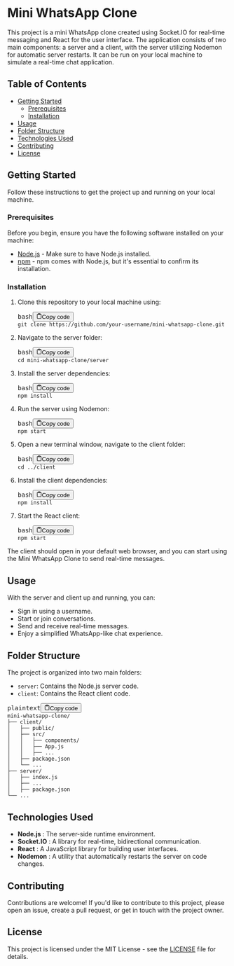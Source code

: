 # Mini WhatsApp Clone

This project is a mini WhatsApp clone created using Socket.IO for real-time messaging and React for the user interface. The application consists of two main components: a server and a client, with the server utilizing Nodemon for automatic server restarts. It can be run on your local machine to simulate a real-time chat application.

## Table of Contents

* [Getting Started](https://chat.openai.com/c/45639220-6f6d-449c-a2f6-5e0594f0b3a0#getting-started)
  * [Prerequisites](https://chat.openai.com/c/45639220-6f6d-449c-a2f6-5e0594f0b3a0#prerequisites)
  * [Installation](https://chat.openai.com/c/45639220-6f6d-449c-a2f6-5e0594f0b3a0#installation)
* [Usage](https://chat.openai.com/c/45639220-6f6d-449c-a2f6-5e0594f0b3a0#usage)
* [Folder Structure](https://chat.openai.com/c/45639220-6f6d-449c-a2f6-5e0594f0b3a0#folder-structure)
* [Technologies Used](https://chat.openai.com/c/45639220-6f6d-449c-a2f6-5e0594f0b3a0#technologies-used)
* [Contributing](https://chat.openai.com/c/45639220-6f6d-449c-a2f6-5e0594f0b3a0#contributing)
* [License](https://chat.openai.com/c/45639220-6f6d-449c-a2f6-5e0594f0b3a0#license)

## Getting Started

Follow these instructions to get the project up and running on your local machine.

### Prerequisites

Before you begin, ensure you have the following software installed on your machine:

* [Node.js](https://nodejs.org/) - Make sure to have Node.js installed.
* [npm](https://www.npmjs.com/) - npm comes with Node.js, but it's essential to confirm its installation.

### Installation

1. Clone this repository to your local machine using:
   <pre><div class="bg-black rounded-md"><div class="flex items-center relative text-gray-200 bg-gray-800 gizmo:dark:bg-token-surface-primary px-4 py-2 text-xs font-sans justify-between rounded-t-md"><span>bash</span><button class="flex ml-auto gizmo:ml-0 gap-2 items-center"><svg stroke="currentColor" fill="none" stroke-width="2" viewBox="0 0 24 24" stroke-linecap="round" stroke-linejoin="round" class="icon-sm" height="1em" width="1em" xmlns="http://www.w3.org/2000/svg"><path d="M16 4h2a2 2 0 0 1 2 2v14a2 2 0 0 1-2 2H6a2 2 0 0 1-2-2V6a2 2 0 0 1 2-2h2"></path><rect x="8" y="2" width="8" height="4" rx="1" ry="1"></rect></svg>Copy code</button></div><div class="p-4 overflow-y-auto"><code class="!whitespace-pre hljs language-bash">git clone https://github.com/your-username/mini-whatsapp-clone.git
   </code></div></div></pre>
2. Navigate to the server folder:
   <pre><div class="bg-black rounded-md"><div class="flex items-center relative text-gray-200 bg-gray-800 gizmo:dark:bg-token-surface-primary px-4 py-2 text-xs font-sans justify-between rounded-t-md"><span>bash</span><button class="flex ml-auto gizmo:ml-0 gap-2 items-center"><svg stroke="currentColor" fill="none" stroke-width="2" viewBox="0 0 24 24" stroke-linecap="round" stroke-linejoin="round" class="icon-sm" height="1em" width="1em" xmlns="http://www.w3.org/2000/svg"><path d="M16 4h2a2 2 0 0 1 2 2v14a2 2 0 0 1-2 2H6a2 2 0 0 1-2-2V6a2 2 0 0 1 2-2h2"></path><rect x="8" y="2" width="8" height="4" rx="1" ry="1"></rect></svg>Copy code</button></div><div class="p-4 overflow-y-auto"><code class="!whitespace-pre hljs language-bash">cd mini-whatsapp-clone/server
   </code></div></div></pre>
3. Install the server dependencies:
   <pre><div class="bg-black rounded-md"><div class="flex items-center relative text-gray-200 bg-gray-800 gizmo:dark:bg-token-surface-primary px-4 py-2 text-xs font-sans justify-between rounded-t-md"><span>bash</span><button class="flex ml-auto gizmo:ml-0 gap-2 items-center"><svg stroke="currentColor" fill="none" stroke-width="2" viewBox="0 0 24 24" stroke-linecap="round" stroke-linejoin="round" class="icon-sm" height="1em" width="1em" xmlns="http://www.w3.org/2000/svg"><path d="M16 4h2a2 2 0 0 1 2 2v14a2 2 0 0 1-2 2H6a2 2 0 0 1-2-2V6a2 2 0 0 1 2-2h2"></path><rect x="8" y="2" width="8" height="4" rx="1" ry="1"></rect></svg>Copy code</button></div><div class="p-4 overflow-y-auto"><code class="!whitespace-pre hljs language-bash">npm install
   </code></div></div></pre>
4. Run the server using Nodemon:
   <pre><div class="bg-black rounded-md"><div class="flex items-center relative text-gray-200 bg-gray-800 gizmo:dark:bg-token-surface-primary px-4 py-2 text-xs font-sans justify-between rounded-t-md"><span>bash</span><button class="flex ml-auto gizmo:ml-0 gap-2 items-center"><svg stroke="currentColor" fill="none" stroke-width="2" viewBox="0 0 24 24" stroke-linecap="round" stroke-linejoin="round" class="icon-sm" height="1em" width="1em" xmlns="http://www.w3.org/2000/svg"><path d="M16 4h2a2 2 0 0 1 2 2v14a2 2 0 0 1-2 2H6a2 2 0 0 1-2-2V6a2 2 0 0 1 2-2h2"></path><rect x="8" y="2" width="8" height="4" rx="1" ry="1"></rect></svg>Copy code</button></div><div class="p-4 overflow-y-auto"><code class="!whitespace-pre hljs language-bash">npm start
   </code></div></div></pre>
5. Open a new terminal window, navigate to the client folder:
   <pre><div class="bg-black rounded-md"><div class="flex items-center relative text-gray-200 bg-gray-800 gizmo:dark:bg-token-surface-primary px-4 py-2 text-xs font-sans justify-between rounded-t-md"><span>bash</span><button class="flex ml-auto gizmo:ml-0 gap-2 items-center"><svg stroke="currentColor" fill="none" stroke-width="2" viewBox="0 0 24 24" stroke-linecap="round" stroke-linejoin="round" class="icon-sm" height="1em" width="1em" xmlns="http://www.w3.org/2000/svg"><path d="M16 4h2a2 2 0 0 1 2 2v14a2 2 0 0 1-2 2H6a2 2 0 0 1-2-2V6a2 2 0 0 1 2-2h2"></path><rect x="8" y="2" width="8" height="4" rx="1" ry="1"></rect></svg>Copy code</button></div><div class="p-4 overflow-y-auto"><code class="!whitespace-pre hljs language-bash">cd ../client
   </code></div></div></pre>
6. Install the client dependencies:
   <pre><div class="bg-black rounded-md"><div class="flex items-center relative text-gray-200 bg-gray-800 gizmo:dark:bg-token-surface-primary px-4 py-2 text-xs font-sans justify-between rounded-t-md"><span>bash</span><button class="flex ml-auto gizmo:ml-0 gap-2 items-center"><svg stroke="currentColor" fill="none" stroke-width="2" viewBox="0 0 24 24" stroke-linecap="round" stroke-linejoin="round" class="icon-sm" height="1em" width="1em" xmlns="http://www.w3.org/2000/svg"><path d="M16 4h2a2 2 0 0 1 2 2v14a2 2 0 0 1-2 2H6a2 2 0 0 1-2-2V6a2 2 0 0 1 2-2h2"></path><rect x="8" y="2" width="8" height="4" rx="1" ry="1"></rect></svg>Copy code</button></div><div class="p-4 overflow-y-auto"><code class="!whitespace-pre hljs language-bash">npm install
   </code></div></div></pre>
7. Start the React client:
   <pre><div class="bg-black rounded-md"><div class="flex items-center relative text-gray-200 bg-gray-800 gizmo:dark:bg-token-surface-primary px-4 py-2 text-xs font-sans justify-between rounded-t-md"><span>bash</span><button class="flex ml-auto gizmo:ml-0 gap-2 items-center"><svg stroke="currentColor" fill="none" stroke-width="2" viewBox="0 0 24 24" stroke-linecap="round" stroke-linejoin="round" class="icon-sm" height="1em" width="1em" xmlns="http://www.w3.org/2000/svg"><path d="M16 4h2a2 2 0 0 1 2 2v14a2 2 0 0 1-2 2H6a2 2 0 0 1-2-2V6a2 2 0 0 1 2-2h2"></path><rect x="8" y="2" width="8" height="4" rx="1" ry="1"></rect></svg>Copy code</button></div><div class="p-4 overflow-y-auto"><code class="!whitespace-pre hljs language-bash">npm start
   </code></div></div></pre>

The client should open in your default web browser, and you can start using the Mini WhatsApp Clone to send real-time messages.

## Usage

With the server and client up and running, you can:

* Sign in using a username.
* Start or join conversations.
* Send and receive real-time messages.
* Enjoy a simplified WhatsApp-like chat experience.

## Folder Structure

The project is organized into two main folders:

* `server`: Contains the Node.js server code.
* `client`: Contains the React client code.

<pre><div class="bg-black rounded-md"><div class="flex items-center relative text-gray-200 bg-gray-800 gizmo:dark:bg-token-surface-primary px-4 py-2 text-xs font-sans justify-between rounded-t-md"><span>plaintext</span><button class="flex ml-auto gizmo:ml-0 gap-2 items-center"><svg stroke="currentColor" fill="none" stroke-width="2" viewBox="0 0 24 24" stroke-linecap="round" stroke-linejoin="round" class="icon-sm" height="1em" width="1em" xmlns="http://www.w3.org/2000/svg"><path d="M16 4h2a2 2 0 0 1 2 2v14a2 2 0 0 1-2 2H6a2 2 0 0 1-2-2V6a2 2 0 0 1 2-2h2"></path><rect x="8" y="2" width="8" height="4" rx="1" ry="1"></rect></svg>Copy code</button></div><div class="p-4 overflow-y-auto"><code class="!whitespace-pre hljs language-plaintext">mini-whatsapp-clone/
├── client/
│   ├── public/
│   ├── src/
│   │   ├── components/
│   │   ├── App.js
│   │   ├── ...
│   ├── package.json
│   └── ...
├── server/
│   ├── index.js
│   ├── ...
│   ├── package.json
└── ...
</code></div></div></pre>

## Technologies Used

* **Node.js** : The server-side runtime environment.
* **Socket.IO** : A library for real-time, bidirectional communication.
* **React** : A JavaScript library for building user interfaces.
* **Nodemon** : A utility that automatically restarts the server on code changes.

## Contributing

Contributions are welcome! If you'd like to contribute to this project, please open an issue, create a pull request, or get in touch with the project owner.

## License

This project is licensed under the MIT License - see the [LICENSE](https://chat.openai.com/c/LICENSE) file for details.
